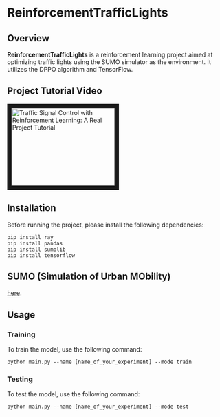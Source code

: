 # ReinforcementTrafficLights

## Overview

**ReinforcementTrafficLights** is a reinforcement learning project aimed at optimizing traffic lights using the SUMO simulator as the environment. It utilizes the DPPO algorithm and TensorFlow.

## Project Tutorial Video
<a href="http://www.youtube.com/watch?feature=player_embedded&v=PynRgDwR3rs
" target="_blank"><img src="http://img.youtube.com/vi/PynRgDwR3rs/0.jpg" 
alt="Traffic Signal Control with Reinforcement Learning: A Real Project Tutorial" width="240" height="180" border="10" /></a>


## Installation

Before running the project, please install the following dependencies:
~~~
pip install ray  
pip install pandas 
pip install sumolib
pip install tensorflow
~~~

## SUMO (Simulation of Urban MObility)

[here](https://www.eclipse.org/sumo/).

## Usage

### Training

To train the model, use the following command:
~~~
python main.py --name [name_of_your_experiment] --mode train
~~~

### Testing

To test the model, use the following command:
~~~
python main.py --name [name_of_your_experiment] --mode test
~~~
